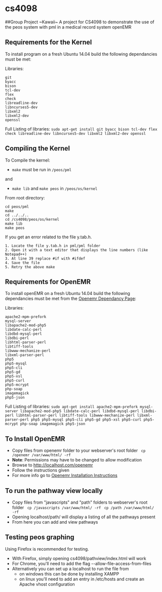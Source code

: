 # cs4098
##Group Project ~Kawaii~
A project for CS4098 to demonstrate the use of the peos system with pml in a medical record system openEMR

## Requirements for the Kernel
To install program on a fresh Ubuntu 14.04 build the following dependancies must be met:

Libraries:

    git
    byacc
    bison
    tcl-dev
    flex
    check
    libreadline-dev
    libncurses5-dev
    libxml2
    libxml2-dev
    openssl


Full Listing of libraries:
`sudo apt-get install git byacc bison tcl-dev flex check libreadline-dev libncurses5-dev libxml2 libxml2-dev openssl`

## Compiling the Kernel
To Compile the kernel:

* `make` must be run in `/peos/pml` 

and 

* `make lib` and `make peos` in `/peos/os/kernel`

From root directory:

    cd peos/pml 
    make
    cd ../../..
    cd /cs4098/peos/os/kernel 
    make lib
    make peos


If you get an error related to the file y.tab.h. 

    1. Locate the file y.tab.h in pml/pml folder 
    2. Open it with a text editor that displays the line numbers (like Notepad++)   
    3. At line 39 replace #if with #ifdef 
    4. Save the file 
    5. Retry the above make

## Requirements for OpenEMR
To install openEMR on a fresh Ubuntu 14.04 build the following dependancies must be met from the  [Openemr Dependancy Page](http://www.open-emr.org/wiki/index.php/OpenEMR_System_Architecture#OpenEMR_Dependencies):


Libraries:

    apache2-mpm-prefork
    mysql-server
    libapache2-mod-php5
    libdate-calc-perl
    libdbd-mysql-perl
    libdbi-perl
    libhtml-parser-perl
    libtiff-tools
    libwww-mechanize-perl
    libxml-parser-perl
    php5
    php5-mysql
    php5-cli
    php5-gd
    php5-xsl
    php5-curl
    php5-mcrypt
    php-soap
    imagemagick 
    php5-json 

Full Listing of libraries:  `sudo apt-get install apache2-mpm-prefork mysql-server libapache2-mod-php5 libdate-calc-perl libdbd-mysql-perl libdbi-perl libhtml-parser-perl libtiff-tools libwww-mechanize-perl libxml-parser-perl php5 php5-mysql php5-cli php5-gd php5-xsl php5-curl php5-mcrypt php-soap imagemagick php5-json `

## To Install OpenEMR

* Copy files from openemr folder to your webserver's root folder
` cp /openemr /var/www/html/ -rf`
* **Note**: Permissions may have to be changed to allow modification
* Browse to http://localhost.com/openemr
* Follow the instructions given 
* For more info go to [Openemr Installation Instructions](http://www.open-emr.org/wiki/index.php/OpenEMR_4.2.0_Linux_Installation)

## To run the pathway view locally
* Copy files from "javascripts" and "path" folders to webserver's root folder
` cp /javascripts /var/www/html/ -rf`
` cp /path /var/www/html/ -rf`
* Opening localhost/path/ will display a listing of all the pathways present
* From here you can add and view pathways
 
## Testing peos graphing
Using Firefox is recommended for testing.

* With Firefox, simply opening cs4098/pathview/index.html will work
* For Chrome, you'll need to add the flag --allow-file-access-from-files
* Alternatively you can set up a localhost to run the file from
  - on windows this can be done by installing XAMPP
  - on linux you'll need to add an entry in /etc/hosts and create an Apache vhost configuration
